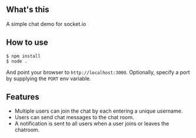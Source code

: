 ## What's this

A simple chat demo for socket.io

## How to use

```
$ npm install
$ node .
```

And point your browser to `http://localhost:3000`. Optionally, specify
a port by supplying the `PORT` env variable.

## Features

- Multiple users can join the chat by each entering a unique username.
- Users can send chat messages to the chat room.
- A notification is sent to all users when a user joins or leaves
the chatroom.
